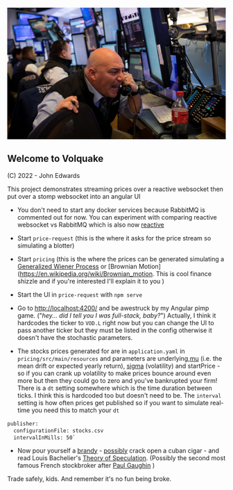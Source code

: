 ![LOGO](./volquake.jpeg)

## Welcome to Volquake

(C) 2022 - John Edwards

This project demonstrates streaming prices over a reactive websocket then put over a stomp websocket into an angular UI

- You don't need to start any docker services because RabbitMQ is commented out for now. You can experiment with comparing reactive websocket vs RabbitMQ which is also now [reactive](https://projectreactor.io/docs/rabbitmq/snapshot/reference/)

- Start `price-request` (this is the where it asks for the price stream so simulating a blotter)

- Start `pricing` (this is the where the prices can be generated simulating a [Generalized Wiener Process](https://en.wikipedia.org/wiki/Generalized_Wiener_process#:~:text=In%20statistics%2C%20a%20generalized%20Wiener,at%20every%20point%20in%20time.) or [Brownian Motion](https://en.wikipedia.org/wiki/Brownian_motion. This is cool finance shizzle and if you're interested I'll explain it to you )

- Start the UI in `price-request` with `npm serve` 

- Go to [http://localhost:4200/](http://localhost:4200/) and be awestruck by my Angular pimp game. ("_hey... did I tell you I was full-stack, baby?_") Actually, I think it hardcodes the ticker to `VOD.L` right now but you can change the UI to pass another ticker but they must be listed in the config otherwise it doesn't have the stochastic parameters.

- The stocks prices generated for are in `application.yaml` in  `pricing/src/main/resources` and parameters are underlying,[mu](https://homework.study.com/explanation/the-expected-return-on-the-market-portfolio-mu-m-e-rm-15-the-standard-deviation-is-sigma-m-25-and-the-risk-free-rate-is-rf-5-suppose-the-capm-holds-a-draw-on-a-diagram-with-the-capi.html) (i.e. the mean drift or expected yearly return), [sigma](https://en.wikipedia.org/wiki/Volatility_(finance)) (volatility) and startPrice - so if you can crank up volatility to make prices bounce around even more but then they could go to zero and you've bankrupted your firm! There is a `dt` setting somewhere which is the time duration between ticks. I think this is hardcoded too but doesn't need to be. The `interval` setting is how often prices get published so if you want to simulate real-time you need this to match your `dt` 

```
publisher:
  configurationFile: stocks.csv
  intervalInMills: 50`
```

- Now pour yourself a [brandy](https://www.courvoisier.com/en-gb/) - [possibly](https://www.cdc.gov/tobacco/basic_information/health_effects/cancer/index.htm) crack open a cuban cigar - and read Louis Bachelier's [Theory of Speculation](https://press.princeton.edu/books/hardcover/9780691117522/louis-bacheliers-theory-of-speculation). (Possibly the second most famous French stockbroker after [Paul Gaughin](https://en.wikipedia.org/wiki/Paul_Gauguin) ) 


Trade safely, kids. And remember it's no fun being broke.
